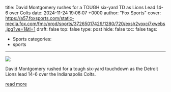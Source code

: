 title: David Montgomery rushes for a TOUGH six-yard TD as Lions Lead 14-6 over Colts
date: 2024-11-24 19:06:07 +0000
author: "Fox Sports"
cover: https://a57.foxsports.com/static-media.fox.com/fmc/prod/sports/37265017429/1280/720/exsh2voxci7xwebs.jpg?ve=1&tl=1
draft: false
top: false
type: post
hide: false
toc: false
tags:
  - Sports
categories:
  - sports
---

![](https://a57.foxsports.com/static-media.fox.com/fmc/prod/sports/37265017429/1280/720/exsh2voxci7xwebs.jpg?ve=1&tl=1)

David Montgomery rushed for a tough six-yard touchdown as the Detroit Lions lead 14-6 over the Indianapolis Colts.

[read more](https://www.foxsports.com/watch/fmc-fnbslmfg73soh4i6)
